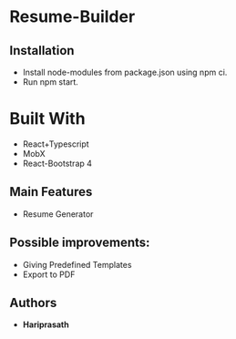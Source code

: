 # Resume-Builder

## Installation

- Install node-modules from package.json using npm ci.
- Run npm start.

# Built With

- React+Typescript
- MobX
- React-Bootstrap 4

## Main Features

- Resume Generator

## Possible improvements:

- Giving Predefined Templates
- Export to PDF

## Authors

- **Hariprasath**
